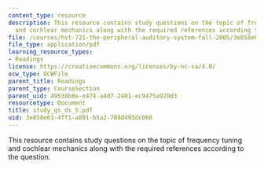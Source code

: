 ```yaml
---
content_type: resource
description: This resource contains study questions on the topic of frequency tuning
  and cochlear mechanics along with the required references according to the question.
file: /courses/hst-721-the-peripheral-auditory-system-fall-2005/3e858e614ff1a891b5a2708d493dc060_study_qs_ds_5.pdf
file_type: application/pdf
learning_resource_types:
- Readings
license: https://creativecommons.org/licenses/by-nc-sa/4.0/
ocw_type: OCWFile
parent_title: Readings
parent_type: CourseSection
parent_uid: 49538b8e-e474-a4d7-2401-ec9475a929d3
resourcetype: Document
title: study_qs_ds_5.pdf
uid: 3e858e61-4ff1-a891-b5a2-708d493dc060
---
```

This resource contains study questions on the topic of frequency tuning and cochlear mechanics along with the required references according to the question.